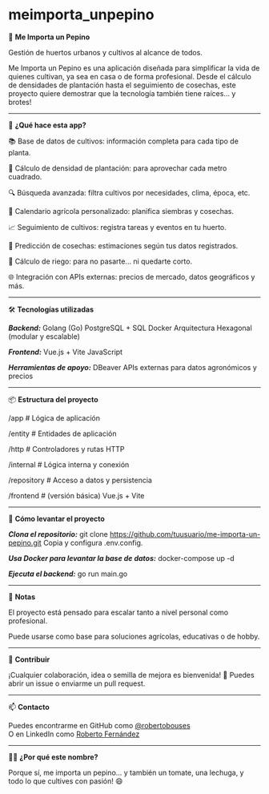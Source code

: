 
# meimporta_unpepino

🥒 **Me Importa un Pepino**

Gestión de huertos urbanos y cultivos al alcance de todos.

Me Importa un Pepino es una aplicación diseñada para simplificar la vida de quienes cultivan, ya sea en casa o de forma profesional. Desde el cálculo de densidades de plantación hasta el seguimiento de cosechas, este proyecto quiere demostrar que la tecnología también tiene raíces... y brotes!


---


🌱 **¿Qué hace esta app?**

📚 Base de datos de cultivos: información completa para cada tipo de planta.

🧮 Cálculo de densidad de plantación: para aprovechar cada metro cuadrado.

🔍 Búsqueda avanzada: filtra cultivos por necesidades, clima, época, etc.

📅 Calendario agrícola personalizado: planifica siembras y cosechas.

📈 Seguimiento de cultivos: registra tareas y eventos en tu huerto.

🔮 Predicción de cosechas: estimaciones según tus datos registrados.

🚿 Cálculo de riego: para no pasarte... ni quedarte corto.

🌐 Integración con APIs externas: precios de mercado, datos geográficos y más.


---


🛠 **Tecnologías utilizadas**

***Backend:***
Golang (Go)
PostgreSQL + SQL
Docker
Arquitectura Hexagonal (modular y escalable)

***Frontend:***
Vue.js + Vite
JavaScript

***Herramientas de apoyo:***
DBeaver
APIs externas para datos agronómicos y precios


---


📦 **Estructura del proyecto**

/app          # Lógica de aplicación  

/entity       # Entidades de aplicación  

/http         # Controladores y rutas HTTP  

/internal     # Lógica interna y conexión  

/repository   # Acceso a datos y persistencia  

/frontend     # (versión básica) Vue.js + Vite  



---


🚀 **Cómo levantar el proyecto**

***Clona el repositorio:***
git clone https://github.com/tuusuario/me-importa-un-pepino.git
Copia y configura .env.config.

***Usa Docker para levantar la base de datos:***
docker-compose up -d

***Ejecuta el backend:***
go run main.go


---


📌 **Notas**

El proyecto está pensado para escalar tanto a nivel personal como profesional.

Puede usarse como base para soluciones agrícolas, educativas o de hobby.


---


🤝 **Contribuir**

¡Cualquier colaboración, idea o semilla de mejora es bienvenida! 🌿
Puedes abrir un issue o enviarme un pull request.


---


📫 **Contacto**

Puedes encontrarme en GitHub como [@robertobouses](https://github.com/robertobouses)  
O en LinkedIn como [Roberto Fernández](https://www.linkedin.com/in/robertobouses/)

---

🧑‍🌾 **¿Por qué este nombre?**

Porque sí, me importa un pepino... y también un tomate, una lechuga, y todo lo que cultives con pasión! 😄